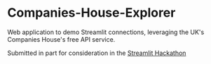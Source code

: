 # Companies-House-Explorer
Web application to demo Streamlit connections, leveraging the UK's Companies House's free API service.

Submitted in part for consideration in the [Streamlit Hackathon](https://discuss.streamlit.io/t/connections-hackathon/47574)